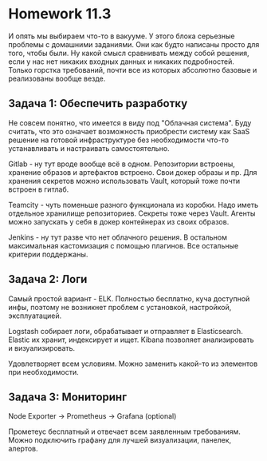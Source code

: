 # Homework 11.3

И опять мы выбираем что-то в вакууме. У этого блока серьезные проблемы с домашними заданиями. Они как будто написаны просто для того, чтобы были. Ну какой смысл сравнивать между собой решения, если у нас нет никаких входных данных и никаких подробностей. Только горстка требований, почти все из которых абсолютно базовые и реализованы вообще везде.

## Задача 1: Обеспечить разработку

Не совсем понятно, что имеется в виду под "Облачная система". Буду считать, что это означает возможность приобрести систему как SaaS решение на готовой инфраструктуре без необходимости что-то устанавливать и настраивать самостоятельно.

Gitlab - ну тут вроде вообще всё в одном. Репозитории встроены, хранение образов и артефактов встроено. Свои докер образы и пр. Для хранения секретов можно использовать Vault, который тоже почти встроен в гитлаб.

Teamcity - чуть поменьше разного функционала из коробки. Надо иметь отдельное хранилище репозиториев. Секреты тоже через Vault. Агенты можно запускать у себя в докер контейнерах из своих образов.

Jenkins - ну тут разве что нет облачного решения. В остальном максимальная кастомизация с помощью плагинов. Все остальные критерии поддержаны.

## Задача 2: Логи

Самый простой вариант - ELK. Полностью бесплатно, куча доступной инфы, поэтому не возникнет проблем с установкой, настройкой, эксплуатацией.

Logstash собирает логи, обрабатывает и отправляет в Elasticsearch.
Elastic их хранит, индексирует и ищет.
Kibana позволяет анализировать и визуализировать.

Удовлетворяет всем условиям. Можно заменить какой-то из элементов при необходимости.

## Задача 3: Мониторинг

Node Exporter -> Prometheus -> Grafana (optional)

Прометеус бесплатный и отвечает всем заявленным требованиям. Можно подключить графану для лучшей визуализации, панелек, алертов.
